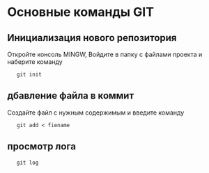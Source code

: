 # Основные команды GIT

## Инициализация нового репозитория

Откройте консоль MINGW, Войдите в папку с файлами проекта и наберите команду
```
   git init
```
## дбавление файла в коммит

Создайте файл с нужным содержимым и введите команду

```
   git add < fiename
```

## просмотр лога
```
   git log
```

